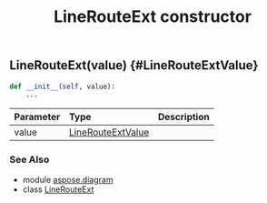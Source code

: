 ﻿---
title: LineRouteExt constructor
second_title: Aspose.Diagram for Python via .NET API References
description: 
type: docs
weight: 10
url: /python-net/aspose.diagram/linerouteext/__init__/
is_root: false
---

## LineRouteExt(value) {#LineRouteExtValue}



```python
def __init__(self, value):
    ...
```


| Parameter | Type | Description |
| :- | :- | :- |
| value | [LineRouteExtValue](/diagram/python-net/aspose.diagram/linerouteextvalue) |  |



### See Also
* module [aspose.diagram](../../)
* class [LineRouteExt](/diagram/python-net/aspose.diagram/linerouteext)
